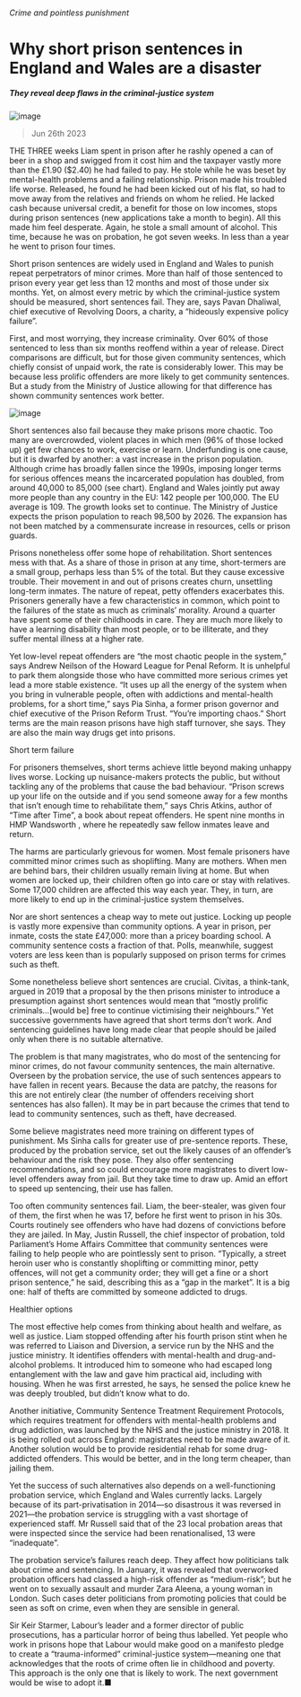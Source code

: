 ###### Crime and pointless punishment
# Why short prison sentences in England and Wales are a disaster 
##### They reveal deep flaws in the criminal-justice system 
![image](images/20230701_BRD001.jpg) 
> Jun 26th 2023 
THE THREE weeks Liam spent in prison after he rashly opened a can of beer in a shop and swigged from it cost him and the taxpayer vastly more than the £1.90 ($2.40) he had failed to pay. He stole while he was beset by mental-health problems and a failing relationship. Prison made his troubled life worse. Released, he found he had been kicked out of his flat, so had to move away from the relatives and friends on whom he relied. He lacked cash because universal credit, a benefit for those on low incomes, stops during prison sentences (new applications take a month to begin). All this made him feel desperate. Again, he stole a small amount of alcohol. This time, because he was on probation, he got seven weeks. In less than a year he went to prison four times. 
Short prison sentences are widely used in England and Wales to punish repeat perpetrators of minor crimes. More than half of those sentenced to prison every year get less than 12 months and most of those under six months. Yet, on almost every metric by which the criminal-justice system should be measured, short sentences fail. They are, says Pavan Dhaliwal, chief executive of Revolving Doors, a charity, a “hideously expensive policy failure”. 
First, and most worrying, they increase criminality. Over 60% of those sentenced to less than six months reoffend within a year of release. Direct comparisons are difficult, but for those given community sentences, which chiefly consist of unpaid work, the rate is considerably lower. This may be because less prolific offenders are more likely to get community sentences. But a study from the Ministry of Justice allowing for that difference has shown community sentences work better.
![image](images/20230701_BRC617.png) 

Short sentences also fail because they make prisons more chaotic. Too many are overcrowded, violent places in which men (96% of those locked up) get few chances to work, exercise or learn. Underfunding is one cause, but it is dwarfed by another: a vast increase in the prison population. Although crime has broadly fallen since the 1990s, imposing longer terms for serious offences means the incarcerated population has doubled, from around 40,000 to 85,000 (see chart). England and Wales jointly put away more people than any country in the EU: 142 people per 100,000. The EU average is 109. The growth looks set to continue. The Ministry of Justice expects the prison population to reach 98,500 by 2026. The expansion has not been matched by a commensurate increase in resources, cells or prison guards. 
Prisons nonetheless offer some hope of rehabilitation. Short sentences mess with that. As a share of those in prison at any time, short-termers are a small group, perhaps less than 5% of the total. But they cause excessive trouble. Their movement in and out of prisons creates churn, unsettling long-term inmates. The nature of repeat, petty offenders exacerbates this. Prisoners generally have a few characteristics in common, which point to the failures of the state as much as criminals’ morality. Around a quarter have spent some of their childhoods in care. They are much more likely to have a learning disability than most people, or to be illiterate, and they suffer mental illness at a higher rate.
Yet low-level repeat offenders are “the most chaotic people in the system,” says Andrew Neilson of the Howard League for Penal Reform. It is unhelpful to park them alongside those who have committed more serious crimes yet lead a more stable existence. “It uses up all the energy of the system when you bring in vulnerable people, often with addictions and mental-health problems, for a short time,” says Pia Sinha, a former prison governor and chief executive of the Prison Reform Trust. “You’re importing chaos.” Short terms are the main reason prisons have high staff turnover, she says. They are also the main way drugs get into prisons.
Short term failure
For prisoners themselves, short terms achieve little beyond making unhappy lives worse. Locking up nuisance-makers protects the public, but without tackling any of the problems that cause the bad behaviour. “Prison screws up your life on the outside and if you send someone away for a few months that isn’t enough time to rehabilitate them,” says Chris Atkins, author of “Time after Time”, a book about repeat offenders. He spent nine months in HMP Wandsworth , where he repeatedly saw fellow inmates leave and return. 
The harms are particularly grievous for women. Most female prisoners have committed minor crimes such as shoplifting. Many are mothers. When men are behind bars, their children usually remain living at home. But when women are locked up, their children often go into care or stay with relatives. Some 17,000 children are affected this way each year. They, in turn, are more likely to end up in the criminal-justice system themselves. 
Nor are short sentences a cheap way to mete out justice. Locking up people is vastly more expensive than community options. A year in prison, per inmate, costs the state £47,000: more than a pricey boarding school. A community sentence costs a fraction of that. Polls, meanwhile, suggest voters are less keen than is popularly supposed on prison terms for crimes such as theft. 
Some nonetheless believe short sentences are crucial. Civitas, a think-tank, argued in 2019 that a proposal by the then prisons minister to introduce a presumption against short sentences would mean that “mostly prolific criminals…[would be] free to continue victimising their neighbours.” Yet successive governments have agreed that short terms don’t work. And sentencing guidelines have long made clear that people should be jailed only when there is no suitable alternative. 
The problem is that many magistrates, who do most of the sentencing for minor crimes, do not favour community sentences, the main alternative. Overseen by the probation service, the use of such sentences appears to have fallen in recent years. Because the data are patchy, the reasons for this are not entirely clear (the number of offenders receiving short sentences has also fallen). It may be in part because the crimes that tend to lead to community sentences, such as theft, have decreased.
Some believe magistrates need more training on different types of punishment. Ms Sinha calls for greater use of pre-sentence reports. These, produced by the probation service, set out the likely causes of an offender’s behaviour and the risk they pose. They also offer sentencing recommendations, and so could encourage more magistrates to divert low-level offenders away from jail. But they take time to draw up. Amid an effort to speed up sentencing, their use has fallen.
Too often community sentences fail. Liam, the beer-stealer, was given four of them, the first when he was 17, before he first went to prison in his 30s. Courts routinely see offenders who have had dozens of convictions before they are jailed. In May, Justin Russell, the chief inspector of probation, told Parliament’s Home Affairs Committee that community sentences were failing to help people who are pointlessly sent to prison. “Typically, a street heroin user who is constantly shoplifting or committing minor, petty offences, will not get a community order; they will get a fine or a short prison sentence,” he said, describing this as a “gap in the market”. It is a big one: half of thefts are committed by someone addicted to drugs. 
Healthier options
The most effective help comes from thinking about health and welfare, as well as justice. Liam stopped offending after his fourth prison stint when he was referred to Liaison and Diversion, a service run by the NHS and the justice ministry. It identifies offenders with mental-health and drug-and-alcohol problems. It introduced him to someone who had escaped long entanglement with the law and gave him practical aid, including with housing. When he was first arrested, he says, he sensed the police knew he was deeply troubled, but didn’t know what to do.
Another initiative, Community Sentence Treatment Requirement Protocols, which requires treatment for offenders with mental-health problems and drug addiction, was launched by the NHS and the justice ministry in 2018. It is being rolled out across England: magistrates need to be made aware of it. Another solution would be to provide residential rehab for some drug-addicted offenders. This would be better, and in the long term cheaper, than jailing them. 
Yet the success of such alternatives also depends on a well-functioning probation service, which England and Wales currently lacks. Largely because of its part-privatisation in 2014—so disastrous it was reversed in 2021—the probation service is struggling with a vast shortage of experienced staff. Mr Russell said that of the 23 local probation areas that were inspected since the service had been renationalised, 13 were “inadequate”. 
The probation service’s failures reach deep. They affect how politicians talk about crime and sentencing. In January, it was revealed that overworked probation officers had classed a high-risk offender as “medium-risk”; but he went on to sexually assault and murder Zara Aleena, a young woman in London. Such cases deter politicians from promoting policies that could be seen as soft on crime, even when they are sensible in general. 
Sir Keir Starmer, Labour’s leader and a former director of public prosecutions, has a particular horror of being thus labelled. Yet people who work in prisons hope that Labour would make good on a manifesto pledge to create a “trauma-informed” criminal-justice system—meaning one that acknowledges that the roots of crime often lie in childhood and poverty. This approach is the only one that is likely to work. The next government would be wise to adopt it.■


